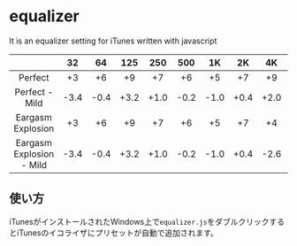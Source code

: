 # equalizer
It is an equalizer setting for iTunes written with javascript

|　|32|64|125|250|500|1K|2K|4K|8K|16K|
|:---:|:---:|:---:|:---:|:---:|:---:|:---:|:---:|:---:|:---:|:---:|
|Perfect|+3|+6|+9|+7|+6|+5|+7|+9|+11|+8|
|Perfect - Mild|-3.4|-0.4|+3.2|+1.0|-0.2|-1.0|+0.4|+2.0|+4.5|+1.6|
|Eargasm Explosion|+3|+6|+9|+7|+6|+5|+7|+4|+11|+8|
|Eargasm Explosion - Mild|-3.4|-0.4|+3.2|+1.0|-0.2|-1.0|+0.4|-2.6|+4.5|+1.6|

## 使い方
iTunesがインストールされたWindows上で`equalizer.js`をダブルクリックするとiTunesのイコライザにプリセットが自動で追加されます。